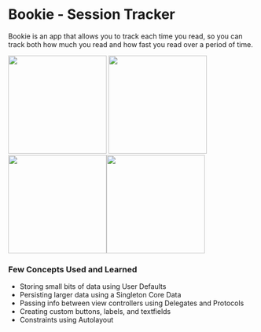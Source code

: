 # Bookie - Session Tracker

Bookie is an app that allows you to track each time you read, so you can track both how much you read and how fast you read over a period of time.

<img src="https://user-images.githubusercontent.com/36284798/56112479-13ee2380-5f10-11e9-9bde-e74ac8e6979b.jpg" width="200"> <img src="https://user-images.githubusercontent.com/36284798/56639690-22ca8980-6626-11e9-9d44-65c06af35ad2.jpg" width="200"><img src="https://user-images.githubusercontent.com/36284798/56639724-3118a580-6626-11e9-983f-fefc1a649b52.jpg" width="200"><img src="https://user-images.githubusercontent.com/36284798/56639810-60c7ad80-6626-11e9-9f42-772282519239.jpg" width="200">

### Few Concepts Used and Learned
* Storing small bits of data using User Defaults 
* Persisting larger data using a Singleton Core Data 
* Passing info between view controllers using Delegates and Protocols 
* Creating custom buttons, labels, and textfields 
* Constraints using Autolayout 
